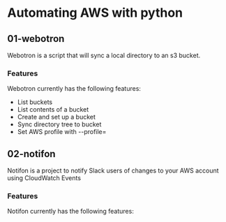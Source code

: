 # Automating AWS with python


## 01-webotron


Webotron is a script that will sync a local directory to an s3 bucket.

### Features

Webotron currently has the following features:

- List buckets
- List contents of a bucket
- Create and set up a bucket
- Sync directory tree to bucket
- Set AWS profile with --profile=<profileName>


## 02-notifon

Notifon is a project to notify Slack users of changes to your AWS account using CloudWatch Events


### Features

Notifon currently has the following features: